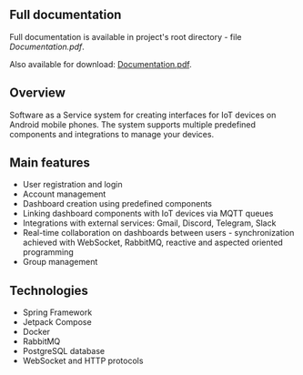 ## Full documentation
Full documentation is available in project's root directory - file _Documentation.pdf_.

Also available for download: [Documentation.pdf](https://github.com/przemek06/iot_mobile/files/14173097/Documentation.pdf).

## Overview
Software as a Service system for creating interfaces for IoT devices on Android mobile phones. The system supports multiple predefined components and integrations to manage your devices.

## Main features
* User registration and login
* Account management
* Dashboard creation using predefined components
* Linking dashboard components with IoT devices via MQTT queues
* Integrations with external services: Gmail, Discord, Telegram, Slack
* Real-time collaboration on dashboards between users - synchronization achieved with WebSocket, RabbitMQ, reactive and aspected oriented programming
* Group management

## Technologies
* Spring Framework
* Jetpack Compose
* Docker
* RabbitMQ
* PostgreSQL database
* WebSocket and HTTP protocols
